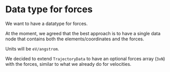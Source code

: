 # Data type for forces
We want to have a datatype for forces.

At the moment, we agreed that the best approach is to have a single data node
that contains both the elements/coordinates and the forces.

Units will be `eV/angstrom`.

We decided to extend `TrajectoryData` to have an optional forces array (`3xN`) with the forces, similar to what we already do for velocities.
